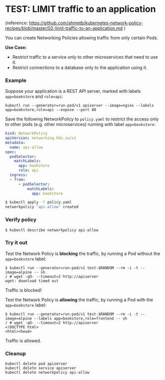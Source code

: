 # TEST: LIMIT traffic to an application

(reference: https://github.com/ahmetb/kubernetes-network-policy-recipes/blob/master/02-limit-traffic-to-an-application.md )

You can create Networking Policies allowing traffic from only
certain Pods.

**Use Case:**
- Restrict traffic to a service only to other microservices that need
  to use it.
- Restrict connections to a database only to the application using it.

### Example

Suppose your application is a REST API server, marked with labels `app=bookstore` and `role=api`:

    kubectl run --generator=run-pod/v1 apiserver --image=nginx --labels app=bookstore,role=api --expose --port 80

Save the following NetworkPolicy to `policy.yaml` to restrict the access
only to other pods (e.g. other microservices) running with label `app=bookstore`:

```yaml
kind: NetworkPolicy
apiVersion: networking.k8s.io/v1
metadata:
  name: api-allow
spec:
  podSelector:
    matchLabels:
      app: bookstore
      role: api
  ingress:
  - from:
      - podSelector:
          matchLabels:
            app: bookstore
```

```sh
$ kubectl apply -f policy.yaml
networkpolicy "api-allow" created
```

### Verify policy
```sh
$ kubectl describe networkpolicy api-allow
```

### Try it out

Test the Network Policy is **blocking** the traffic, by running a Pod without the `app=bookstore` label:

    $ kubectl run --generator=run-pod/v1 test-$RANDOM --rm -i -t --image=alpine -- sh
    / # wget -qO- --timeout=2 http://apiserver
    wget: download timed out

Traffic is blocked!

Test the Network Policy is **allowing** the traffic, by running a Pod with the `app=bookstore` label:

    $ kubectl run --generator=run-pod/v1 test-$RANDOM --rm -i -t --image=alpine --labels app=bookstore,role=frontend -- sh
    / # wget -qO- --timeout=2 http://apiserver
    <!DOCTYPE html>
    <html><head>

Traffic is allowed.

### Cleanup

```
kubectl delete pod apiserver
kubectl delete service apiserver
kubectl delete networkpolicy api-allow
```
